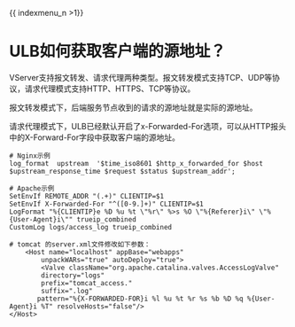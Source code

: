 {{ indexmenu_n >1}}

# ULB如何获取客户端的源地址？

VServer支持报文转发、请求代理两种类型。报文转发模式支持TCP、UDP等协议，请求代理模式支持HTTP、HTTPS、TCP等协议。

报文转发模式下，后端服务节点收到的请求的源地址就是实际的源地址。

请求代理模式下，ULB已经默认开启了x-Forwarded-For选项，可以从HTTP报头中的X-Forward-For字段中获取客户端的源地址。

```text
# Nginx示例
log_format  upstream  '$time_iso8601 $http_x_forwarded_for $host $upstream_response_time $request $status $upstream_addr';

# Apache示例
SetEnvIf REMOTE_ADDR "(.+)" CLIENTIP=$1
SetEnvIf X-Forwarded-For "^([0-9.]+)" CLIENTIP=$1
LogFormat "%{CLIENTIP}e %D %u %t \"%r\" %>s %O \"%{Referer}i\" \"%{User-Agent}i\"" trueip_combined
CustomLog logs/access_log trueip_combined

# tomcat 的server.xml文件修改如下参数：
    <Host name="localhost" appBase="webapps" 
        unpackWARs="true" autoDeploy="true"> 
        <Valve className="org.apache.catalina.valves.AccessLogValve" 
        directory="logs" 
        prefix="tomcat_access." 
        suffix=".log" 
       pattern="%{X-FORWARDED-FOR}i %l %u %t %r %s %b %D %q %{User-Agent}i %T" resolveHosts="false"/> 
</Host>
```

###  <a id="&#x7ECF;&#x5E38;&#x53D1;&#x73B0;ulb&#x540E;&#x7AEF;&#x4E91;&#x4E3B;&#x673A;&#x7684;&#x8BBF;&#x95EE;&#x65E5;&#x5FD7;&#x4E2D;&#x6709;&#x5927;&#x91CF;&#x7684;&#x5185;&#x7F51;ip&#x8BBF;&#x95EE;_&#x8BF7;&#x95EE;&#x662F;&#x6B63;&#x5E38;&#x8BBF;&#x95EE;&#x4E48;"></a>

